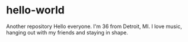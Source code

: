 # hello-world
Another repository
Hello everyone.  I'm 36 from Detroit, MI.  I love music, hanging out with my friends and staying in shape.
